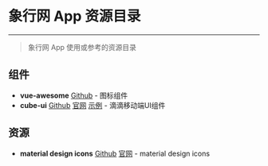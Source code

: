 # 象行网 App 资源目录
*****
> 象行网 App 使用或参考的资源目录
## 组件
- **vue-awesome** [Github](https://github.com/Justineo/vue-awesome) - 图标组件
- **cube-ui** [Github](https://github.com/didi/cube-ui) [官网](https://didi.github.io/cube-ui/#/zh-CN) [示例](https://didi.github.io/cube-ui/example/#/) - 滴滴移动端UI组件
## 资源
- **material design icons**  [Github](https://github.com/google/material-design-icons/) [官网](https://material.io/tools/icons/?style=baseline) - material design icons

